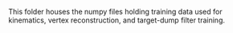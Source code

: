 This folder houses the numpy files holding training data used for kinematics, vertex reconstruction, and target-dump filter training.